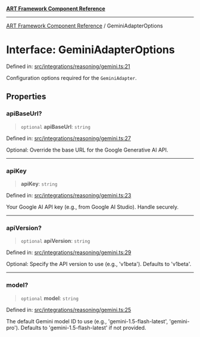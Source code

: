 [**ART Framework Component Reference**](../README.md)

***

[ART Framework Component Reference](../README.md) / GeminiAdapterOptions

# Interface: GeminiAdapterOptions

Defined in: [src/integrations/reasoning/gemini.ts:21](https://github.com/hashangit/ART/blob/1e49ae91e230443ba790ac800658233963b3d60c/src/integrations/reasoning/gemini.ts#L21)

Configuration options required for the `GeminiAdapter`.

## Properties

### apiBaseUrl?

> `optional` **apiBaseUrl**: `string`

Defined in: [src/integrations/reasoning/gemini.ts:27](https://github.com/hashangit/ART/blob/1e49ae91e230443ba790ac800658233963b3d60c/src/integrations/reasoning/gemini.ts#L27)

Optional: Override the base URL for the Google Generative AI API.

***

### apiKey

> **apiKey**: `string`

Defined in: [src/integrations/reasoning/gemini.ts:23](https://github.com/hashangit/ART/blob/1e49ae91e230443ba790ac800658233963b3d60c/src/integrations/reasoning/gemini.ts#L23)

Your Google AI API key (e.g., from Google AI Studio). Handle securely.

***

### apiVersion?

> `optional` **apiVersion**: `string`

Defined in: [src/integrations/reasoning/gemini.ts:29](https://github.com/hashangit/ART/blob/1e49ae91e230443ba790ac800658233963b3d60c/src/integrations/reasoning/gemini.ts#L29)

Optional: Specify the API version to use (e.g., 'v1beta'). Defaults to 'v1beta'.

***

### model?

> `optional` **model**: `string`

Defined in: [src/integrations/reasoning/gemini.ts:25](https://github.com/hashangit/ART/blob/1e49ae91e230443ba790ac800658233963b3d60c/src/integrations/reasoning/gemini.ts#L25)

The default Gemini model ID to use (e.g., 'gemini-1.5-flash-latest', 'gemini-pro'). Defaults to 'gemini-1.5-flash-latest' if not provided.
